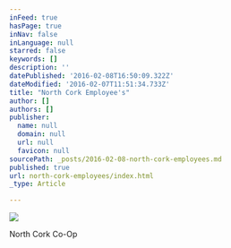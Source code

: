 ```yaml
---
inFeed: true
hasPage: true
inNav: false
inLanguage: null
starred: false
keywords: []
description: ''
datePublished: '2016-02-08T16:50:09.322Z'
dateModified: '2016-02-07T11:51:34.733Z'
title: "North Cork Employee's"
author: []
authors: []
publisher:
  name: null
  domain: null
  url: null
  favicon: null
sourcePath: _posts/2016-02-08-north-cork-employees.md
published: true
url: north-cork-employees/index.html
_type: Article

---
```

![](https://the-grid-user-content.s3-us-west-2.amazonaws.com/142de746-df7c-4af9-9791-a14127a2a9c8.jpg)

North Cork Co-Op